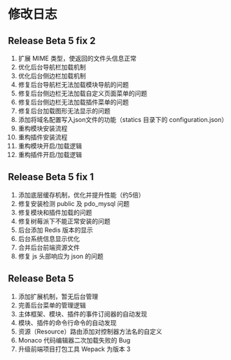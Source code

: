 # 修改日志

## Release Beta 5 fix 2

1. 扩展 MIME 类型，使返回的文件头信息正常
2. 优化后台导航栏加载机制
3. 优化后台侧边栏加载机制
4. 修复后台导航栏无法加载模块导航的问题
5. 修复后台侧边栏无法加载自定义页面菜单的问题
6. 修复后台侧边栏无法加载插件菜单的问题
7. 修复后台加载图形无法显示的问题
8. 添加将域名配置写入json文件的功能（statics 目录下的 configuration.json）
9. 重构模块安装流程
10. 重构插件安装流程
11. 重构模块开启/加载逻辑
12. 重构插件开启/加载逻辑

## Release Beta 5 fix 1

1. 添加底层缓存机制，优化并提升性能（约5倍）
2. 修复安装检测 public 及 pdo_mysql 问题
3. 修复模块和插件加载的问题
4. 修复树莓派下不能正常安装的问题
5. 后台添加 Redis 版本的显示
6. 后台系统信息显示优化
7. 合并后台前端资源文件
8. 修复 js 头部响应为 json 的问题

## Release Beta 5

1. 添加扩展机制，暂无后台管理
2. 完善后台菜单的管理逻辑
3. 主体框架、模块、插件的事件订阅器的自动发现
4. 模块、插件的命令行命令的自动发现
5. 资源（Resource）路由添加对控制器方法名的自定义
6. Monaco 代码编辑器二次加载失败的 Bug
7. 升级前端项目打包工具 Wepack 为版本 3